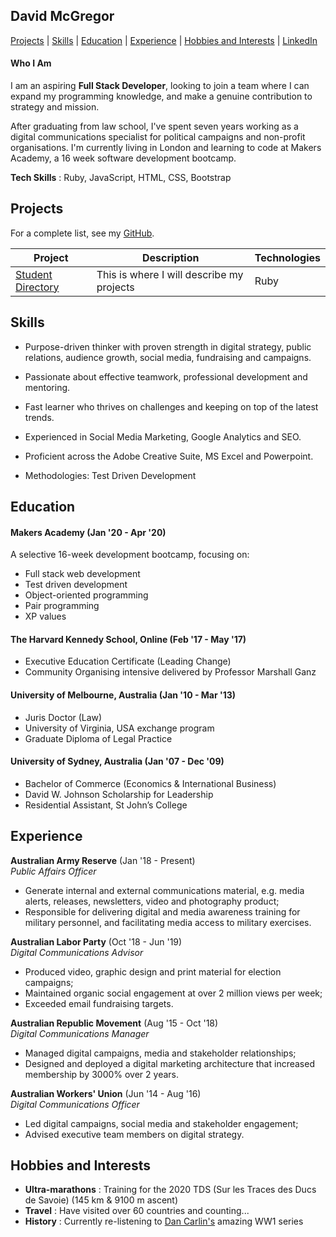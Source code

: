 ## David McGregor

[Projects](#projects) | [Skills](#skills) | [Education](#education) | [Experience](#experience) | [Hobbies and Interests](#hobbies-and-interests) | [LinkedIn](https://www.linkedin.com/in/david-mcgregor-49b2a361/)

#### Who I Am

I am an aspiring **Full Stack Developer**, looking to join a team where I can expand my programming knowledge, and make a genuine contribution to strategy and mission.

After graduating from law school, I've spent seven years working as a digital communications specialist for political campaigns and non-profit organisations. I'm currently living in London and learning to code at Makers Academy, a 16 week software development bootcamp.

**Tech Skills** : Ruby, JavaScript, HTML, CSS, Bootstrap

## Projects

For a complete list, see my [GitHub](https://github.com/davmcgregor?tab=repositories).

| Project   | Description | Technologies |
|---        |---         |---           |
| [Student Directory](link) | This is where I will describe my projects | Ruby |

## Skills

- Purpose-driven thinker with proven strength in digital strategy, public relations, audience growth, social media, fundraising and campaigns.
- Passionate about effective teamwork, professional development and mentoring.
- Fast learner who thrives on challenges and keeping on top of the latest trends.
- Experienced in Social Media Marketing, Google Analytics and SEO.
- Proficient across the Adobe Creative Suite, MS Excel and Powerpoint.

-  Methodologies: Test Driven Development

## Education

#### Makers Academy (Jan '20 - Apr '20)

A selective 16-week development bootcamp, focusing on:

- Full stack web development
- Test driven development
- Object-oriented programming
- Pair programming
- XP values

#### The Harvard Kennedy School, Online (Feb '17 - May '17)

- Executive Education Certificate (Leading Change)
- Community Organising intensive delivered by Professor Marshall Ganz

#### University of Melbourne, Australia (Jan '10 - Mar '13)

- Juris Doctor (Law)
- University of Virginia, USA exchange program
- Graduate Diploma of Legal Practice

#### University of Sydney, Australia (Jan '07 - Dec '09)

- Bachelor of Commerce (Economics & International Business)
- David W. Johnson Scholarship for Leadership
- Residential Assistant, St John’s College

## Experience

**Australian Army Reserve** (Jan '18 - Present)    
*Public Affairs Officer*  
- Generate internal and external communications material, e.g. media alerts, releases, newsletters, video and photography product;
- Responsible for delivering digital and media awareness training for military personnel, and facilitating media access to military exercises.

**Australian Labor Party** (Oct '18 - Jun '19)    
*Digital Communications Advisor*  
- Produced video, graphic design and print material for election campaigns;
- Maintained organic social engagement at over 2 million views per week;
- Exceeded email fundraising targets.

**Australian Republic Movement** (Aug '15 - Oct '18)   
*Digital Communications Manager*
- Managed digital campaigns, media and stakeholder relationships;
- Designed and deployed a digital marketing architecture that increased membership by 3000% over 2 years.

**Australian Workers' Union** (Jun '14 - Aug '16)   
*Digital Communications Officer*
- Led digital campaigns, social media and stakeholder engagement;
- Advised executive team members on digital strategy.

## Hobbies and Interests
- **Ultra-marathons** : Training for the 2020 TDS (Sur les Traces des Ducs de Savoie) (145 km & 9100 m ascent)
- **Travel** : Have visited over 60 countries and counting...
- **History** : Currently re-listening to [Dan Carlin's](https://www.dancarlin.com/product/hardcore-history-50-blueprint-for-armageddon-i/) amazing WW1 series
